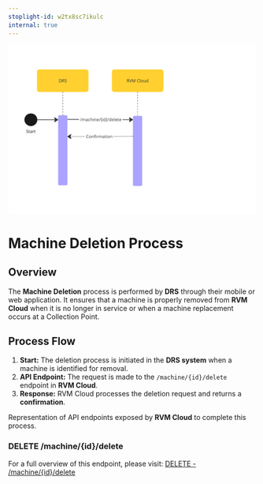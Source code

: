 ```yaml
---
stoplight-id: w2tx8sc7ikulc
internal: true
---
```


![RVMDeletion.png](../../assets/images/RVMRemoval.png)

# Machine Deletion Process

## Overview
The **Machine Deletion** process is performed by **DRS** through their mobile or web application. It ensures that a machine is properly removed from **RVM Cloud** when it is no longer in service or when a machine replacement occurs at a Collection Point.

## Process Flow
1. **Start:** The deletion process is initiated in the **DRS system** when a machine is identified for removal.
2. **API Endpoint:** The request is made to the `/machine/{id}/delete` endpoint in **RVM Cloud**.
3. **Response:** RVM Cloud processes the deletion request and returns a **confirmation**.

<!--
type: tab
title: RVM
-->

Representation of API endpoints exposed by **RVM Cloud** to complete this process.

### DELETE /machine/{id}/delete

For a full overview of this endpoint, please visit: [DELETE - /machine/{id}/delete](../../rvm-openapi.yaml/paths/~1machine~1{id}/delete)

<!-- type: tab-end -->